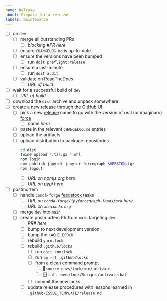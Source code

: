 ```yaml
---
name: Release
about: Prepare for a release
labels: maintenance
---
```


- [ ] on `dev`
  - [ ] merge all outstanding PRs
    - [ ] _blocking #PR here_
  - [ ] ensure `CHANGELOG.md` is up-to-date
  - [ ] ensure the versions have been bumped
    - [ ] run `doit preflight:release`
  - [ ] ensure a last-minute
    - [ ] run `doit audit`
  - [ ] validate on ReadTheDocs
    - [ ] _URL of build_
- [ ] wait for a successful build of `dev`
  - [ ] _URL of build_
- [ ] download the `dist` archive and unpack somewhere
- [ ] create a new release through the GitHub UI
  - [ ] pick a new [release] name to go with the version of real (or imaginary) [force]
    - [ ] _name here_
  - [ ] paste in the relevant `CHANGELOG.md` entries
  - [ ] upload the artifacts
  - [ ] upload distribution to package repositories
    ```bash
    cd dist
    twine upload *.tar.gz *.whl
    npm login
    npm publish jupyrdf-jupyter-forcegraph-$VERSION.tgz
    npm logout
    ```
    - [ ] _URL on npmjs.org here_
    - [ ] _URL on pypi here_
- [ ] postmortem
  - [ ] handle `conda-forge` [feedstock] tasks
    - [ ] _URL on `conda-forge/ipyforcegraph-feedstock` here_
    - [ ] _URL on `anaconda.org`_
  - [ ] merge `dev` into `main`
  - [ ] create postmortem PR from `main` targeting `dev`
    - [ ] _PR# here_
    - [ ] bump to next development version
    - [ ] bump the `CACHE_EPOCH`
    - [ ] rebuild `yarn.lock`
    - [ ] rebuild `.github/locks`
      - [ ] run `doit env:lock`
      - [ ] run `rm -rf .github/locks`
      - [ ] from a clean command prompt
        - [ ] 🐧`source envs/lock/bin/activate`
        - [ ] 🪟 `call envs/lock/Scripts/activate.bat`
      - [ ] commit the new locks
    - [ ] update release procedures with lessons learned in
          `.github/ISSUE_TEMPLATE/release.md`

[feedstock]: https://github.com/conda-forge/ipyforcegraph-feedstock
[force]: https://en.wikipedia.org/wiki/Category:Force
[release]: https://github.com/jupyrdf/ipyforcegraph/releases
